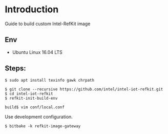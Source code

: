 # Introduction
Guide to build custom Intel-RefKit image

## Env
* Ubuntu Linux 16.04 LTS

## Steps:
```
$ sudo apt install texinfo gawk chrpath
```

```
$ git clone --recursive https://github.com/intel/intel-iot-refkit.git
$ cd intel-iot-refkit
$ refkit-init-build-env

build$ vim conf/local.conf
``` 
Use development configuration.

```
$ bitbake -k refkit-image-gateway
```